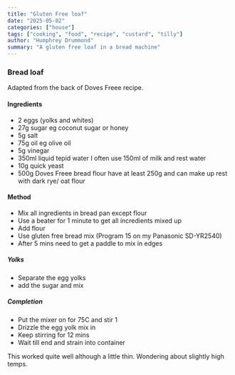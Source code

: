 ```yaml
---
title: "Gluten Free loaf"
date: "2025-05-02"
categories: ["house"]
tags: ["cooking", "food", "recipe", "custard", "tilly"]
author: "Humphrey Drummond"
summary: "A gluten free loaf in a bread machine"
---
```


### Bread loaf

Adapted from the back of Doves Freee recipe.

#### Ingredients

- 2 eggs (yolks and whites)
- 27g sugar eg coconut sugar or honey
- 5g salt
- 75g oil eg olive oil
- 5g vinegar
- 350ml liquid tepid water  I often use 150ml of milk and rest water
- 10g quick yeast
- 500g Doves Freee bread flour have at least 250g and can make up rest with dark rye/ oat flour

#### Method

- Mix all ingredients in bread pan except flour
- Use a beater for 1 minute to get all  incredients mixed up
- Add flour
- Use gluten free bread mix (Program 15 on my Panasonic SD-YR2540)
- After 5 mins need to get a paddle to mix in edges

##### Yolks

- Separate the egg yolks
- add the sugar and mix

##### Completion

- Put the mixer on for 75C and stir 1
- Drizzle the egg yolk mix in
- Keep stirring for 12 mins
- Wait till end and strain into container

This worked quite well although a little thin.  Wondering about slightly high temps.